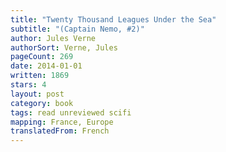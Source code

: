 ```yaml
---
title: "Twenty Thousand Leagues Under the Sea"
subtitle: "(Captain Nemo, #2)"
author: Jules Verne
authorSort: Verne, Jules
pageCount: 269
date: 2014-01-01
written: 1869
stars: 4
layout: post
category: book
tags: read unreviewed scifi
mapping: France, Europe
translatedFrom: French
---
```

